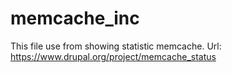 # memcache_inc
This file use from showing statistic memcache.
Url: https://www.drupal.org/project/memcache_status

